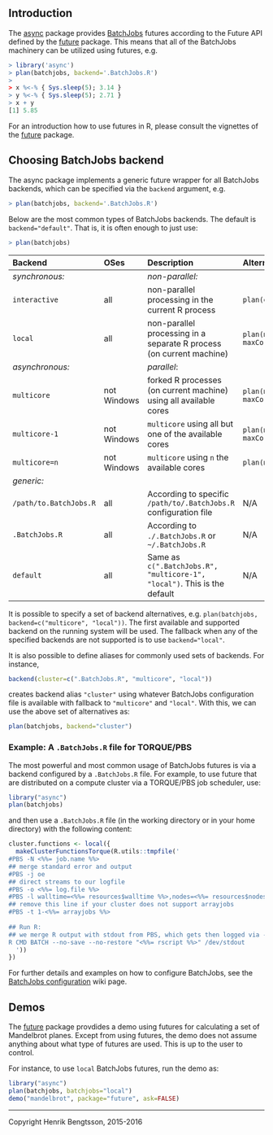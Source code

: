 ## Introduction
The [async] package provides [BatchJobs] futures according to
the Future API defined by the [future] package.
This means that all of the BatchJobs machinery can be
utilized using futures, e.g.
```r
> library('async')
> plan(batchjobs, backend='.BatchJobs.R')
>
> x %<-% { Sys.sleep(5); 3.14 }
> y %<-% { Sys.sleep(5); 2.71 }
> x + y
[1] 5.85
```
For an introduction how to use futures in R, please consult the
vignettes of the [future] package.


## Choosing BatchJobs backend
The async package implements a generic future wrapper for all
BatchJobs backends, which can be specified via the `backend` argument,
e.g.
```r
> plan(batchjobs, backend='.BatchJobs.R')
```

Below are the most common types of BatchJobs backends.  The default is
`backend="default"`.  That is, it is often enough to just use:
```r
> plan(batchjobs)
```


| Backend                | OSes        | Description                                                               | Alternative in future package
|:-----------------------|:------------|:--------------------------------------------------------------------------|:------------------------------------------------
| _synchronous:_         |             | _non-parallel:_                                                           |
| `interactive`          | all         | non-parallel processing in the current R process                          | `plan(eager)`
| `local`                | all         | non-parallel processing in a separate R process (on current machine)      | `plan(multisession, maxCores=2)`
| _asynchronous:_        |             | _parallel_:                                                               |
| `multicore`            | not Windows | forked R processes (on current machine) using all available cores         | `plan(multicore, maxCores=availableCores())`
| `multicore-1`          | not Windows | `multicore` using all but one of the available cores                      | `plan(multicore, maxCores=availableCores()-1L)`
| `multicore=n`          | not Windows | `multicore` using `n` the available cores                                 | `plan(multicore, maxCores=n)`
| _generic:_             |             |                                                                           |
| `/path/to.BatchJobs.R` | all         | According to specific `/path/to/.BatchJobs.R` configuration file          | N/A
| `.BatchJobs.R`         | all         | According to `./.BatchJobs.R` or `~/.BatchJobs.R`                         | N/A
| `default`              | all         | Same as `c(".BatchJobs.R", "multicore-1", "local")`.  This is the default | N/A

It is possible to specify a set of backend alternatives,
e.g. `plan(batchjobs, backend=c("multicore", "local"))`.  The first
available and supported backend on the running system will be used.
The fallback when any of the specified backends are not supported is
to use `backend="local"`.

It is also possible to define aliases for commonly used sets of
backends.  For instance,
```r
backend(cluster=c(".BatchJobs.R", "multicore", "local"))
```
creates backend alias `"cluster"` using whatever BatchJobs
configuration file is available with fallback to `"multicore"` and
`"local"`.  With this, we can use the above set of alternatives as:
```r
plan(batchjobs, backend="cluster")
```

### Example: A `.BatchJobs.R` file for TORQUE/PBS
The most powerful and most common usage of BatchJobs futures is via a
backend configured by a `.BatchJobs.R` file.  For example, to use
future that are distributed on a compute cluster via a TORQUE/PBS job
scheduler, use:
```r
library("async")
plan(batchjobs)
```
and then use a `.BatchJobs.R` file (in the working directory or in
your home directory) with the following content:
```r
cluster.functions <- local({
  makeClusterFunctionsTorque(R.utils::tmpfile('
#PBS -N <%%= job.name %%>
## merge standard error and output
#PBS -j oe
## direct streams to our logfile
#PBS -o <%%= log.file %%>
#PBS -l walltime=<%%= resources$walltime %%>,nodes=<%%= resources$nodes %%>,vmem=<%%= resources$memory %%>M
## remove this line if your cluster does not support arrayjobs
#PBS -t 1-<%%= arrayjobs %%>
  
## Run R:
## we merge R output with stdout from PBS, which gets then logged via -o option
R CMD BATCH --no-save --no-restore "<%%= rscript %%>" /dev/stdout
  '))
})
```
For further details and examples on how to configure BatchJobs, see
the [BatchJobs configuration] wiki page.



## Demos
The [future] package provdides a demo using futures for calculating a
set of Mandelbrot planes.  Except from using futures, the demo does
not assume anything about what type of futures are used.  This is up
to the user to control.

For instance, to use `local` BatchJobs futures, run the demo as:
```r
library("async")
plan(batchjobs, batchjobs="local")
demo("mandelbrot", package="future", ask=FALSE)
```


[BatchJobs]: http://cran.r-project.org/package=BatchJobs
[brew]: http://cran.r-project.org/package=brew
[future]: http://cran.r-project.org/package=future
[async]: https://github.com/HenrikBengtsson/async/
[BatchJobs configuration]: https://github.com/tudo-r/BatchJobs/wiki/Configuration

---
Copyright Henrik Bengtsson, 2015-2016
